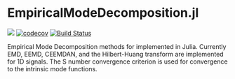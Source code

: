 # EmpiricalModeDecomposition.jl

[![](https://img.shields.io/badge/docs-stable-blue.svg)](https://atmnpatel.github.io/EmpiricalModeDecomposition.jl/dev)
[![codecov](https://codecov.io/gh/atmnpatel/EmpiricalModeDecomposition.jl/branch/master/graph/badge.svg)](https://codecov.io/gh/atmnpatel/EmpiricalModeDecomposition.jl)
[![Build Status](https://travis-ci.com/atmnpatel/EmpiricalModeDecomposition.jl.svg?branch=master)](https://travis-ci.com/atmnpatel/EmpiricalModeDecomposition.jl)

Empirical Mode Decomposition methods for implemented in Julia. Currently EMD, EEMD, CEEMDAN, and the Hilbert-Huang transform are implemented for 1D signals. The S number convergence criterion is used for convergence to the intrinsic mode functions.

